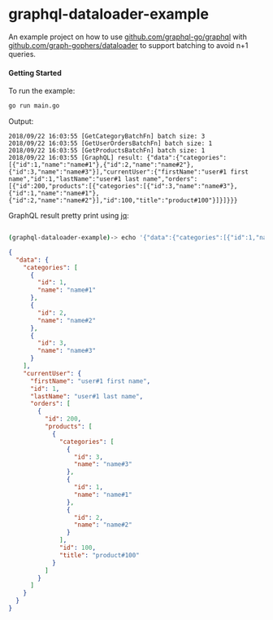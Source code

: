 # graphql-dataloader-example

An example project on how to use [github.com/graphql-go/graphql](https://github.com/graphql-go/graphql) with [github.com/graph-gophers/dataloader](https://github.com/graph-gophers/dataloader) to support batching to avoid n+1 queries.

#### Getting Started

To run the example:
```bash
go run main.go
```

Output:
```
2018/09/22 16:03:55 [GetCategoryBatchFn] batch size: 3
2018/09/22 16:03:55 [GetUserOrdersBatchFn] batch size: 1
2018/09/22 16:03:55 [GetProductsBatchFn] batch size: 1
2018/09/22 16:03:55 [GraphQL] result: {"data":{"categories":[{"id":1,"name":"name#1"},{"id":2,"name":"name#2"},{"id":3,"name":"name#3"}],"currentUser":{"firstName":"user#1 first name","id":1,"lastName":"user#1 last name","orders":[{"id":200,"products":[{"categories":[{"id":3,"name":"name#3"},{"id":1,"name":"name#1"},{"id":2,"name":"name#2"}],"id":100,"title":"product#100"}]}]}}}
```

GraphQL result pretty print using [jq](https://github.com/stedolan/jq):
```bash

(graphql-dataloader-example)-> echo '{"data":{"categories":[{"id":1,"name":"name#1"},{"id":2,"name":"name#2"},{"id":3,"name":"name#3"}],"currentUser":{"firstName":"user#1 first name","id":1,"lastName":"user#1 last name","orders":[{"id":200,"products":[{"categories":[{"id":3,"name":"name#3"},{"id":1,"name":"name#1"},{"id":2,"name":"name#2"}],"id":100,"title":"product#100"}]}]}}}' | jq
```

```json
{
  "data": {
    "categories": [
      {
        "id": 1,
        "name": "name#1"
      },
      {
        "id": 2,
        "name": "name#2"
      },
      {
        "id": 3,
        "name": "name#3"
      }
    ],
    "currentUser": {
      "firstName": "user#1 first name",
      "id": 1,
      "lastName": "user#1 last name",
      "orders": [
        {
          "id": 200,
          "products": [
            {
              "categories": [
                {
                  "id": 3,
                  "name": "name#3"
                },
                {
                  "id": 1,
                  "name": "name#1"
                },
                {
                  "id": 2,
                  "name": "name#2"
                }
              ],
              "id": 100,
              "title": "product#100"
            }
          ]
        }
      ]
    }
  }
}
```
